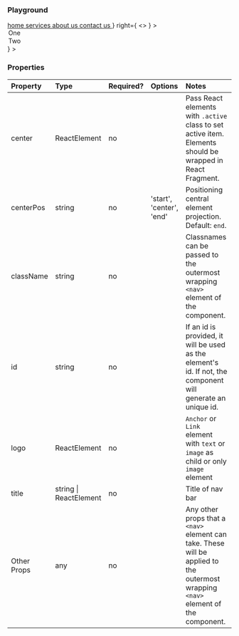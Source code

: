 <Anchor idToScrollTo="playground"><h3>Playground</h3></Anchor>

<Playground>
    <TopNavBar
        center={
            <>
                <a rel="noopener noreferrer" href="/#">
                    home
                </a>
                <a rel="noopener noreferrer" href="/#">
                    services
                </a>
                <a rel="noopener noreferrer" href="/#">
                    about us
                </a>
                <a rel="noopener noreferrer" href="/#">
                    contact us
                </a>
            </>
        }
        right={
            <>
                <Dropdown
                    positionX="left"
                    positionY="bottom"
                    closeOnSelectOption
                    trigger={<IconCustom icon="Account" className="h-5"></IconCustom>}
                >
                    <Option value="one">One</Option>
                    <Option value="two">Two</Option>
                </Dropdown>
                <IconCustom icon="ExitToApp" className="h-5"></IconCustom>
            </>
        }
    ></TopNavBar>
</Playground>

<Anchor idToScrollTo="properties"><h3>Properties</h3></Anchor>

| Property    | Type                   | Required? | Options                  | Notes                                                                                                                              |
| :---------- | :--------------------- | :-------- | :----------------------- | :--------------------------------------------------------------------------------------------------------------------------------- |
| center      | ReactElement           | no        |                          | Pass React elements with `.active` class to set active item. Elements should be wrapped in React Fragment.                         |
| centerPos   | string                 | no        | 'start', 'center', 'end' | Positioning central element projection. Default: `end`.                                                                            |
| className   | string                 | no        |                          | Classnames can be passed to the outermost wrapping `<nav>` element of the component.                                               |
| id          | string                 | no        |                          | If an id is provided, it will be used as the element's id. If not, the component will generate an unique id.                       |
| logo        | ReactElement           | no        |                          | `Anchor` or `Link` element with `text` or `image` as child or only `image` element                                                 |
| title       | string \| ReactElement | no        |                          | Title of nav bar                                                                                                                   |
| Other Props | any                    | no        |                          | Any other props that a `<nav>` element can take. These will be applied to the outermost wrapping `<nav>` element of the component. |
